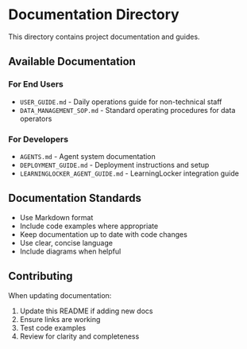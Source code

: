 # Documentation Directory

This directory contains project documentation and guides.

## Available Documentation

### For End Users
- `USER_GUIDE.md` - Daily operations guide for non-technical staff
- `DATA_MANAGEMENT_SOP.md` - Standard operating procedures for data operators

### For Developers
- `AGENTS.md` - Agent system documentation
- `DEPLOYMENT_GUIDE.md` - Deployment instructions and setup
- `LEARNINGLOCKER_AGENT_GUIDE.md` - LearningLocker integration guide

## Documentation Standards

- Use Markdown format
- Include code examples where appropriate
- Keep documentation up to date with code changes
- Use clear, concise language
- Include diagrams when helpful

## Contributing

When updating documentation:
1. Update this README if adding new docs
2. Ensure links are working
3. Test code examples
4. Review for clarity and completeness
